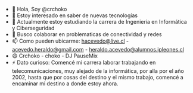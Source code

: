 - 👋 Hola, Soy @crchoko
- 👀 Estoy interesado en saber de nuevas tecnologías
- 🌱 Actualmente estoy estudiando la carrera de Ingenieria en Informática y Ciberseguridad
- 💞️ Busco colaborar en problematicas de conectividad y redes
- 📫 Como pueden ubicarme: hacevedo@live.cl - acevedo.heraldo@gmail.com - heraldo.acevedo@alumnos.ipleones.cl
- 😄 Crchoko - choko - DJ PauseMix
- ⚡ Dato curioso: Comencé mi carrera laborar trabajando en telecomunicaciones, muy alejado de la informática, por alla por el año 2002, hasta que por cosas del destino y el mismo trabajo, comencé a encaminar mi destino a donde estoy ahora.

<!---
crchoko/crchoko is a ✨ special ✨ repository because its `README.md` (this file) appears on your GitHub profile.
You can click the Preview link to take a look at your changes.
--->

